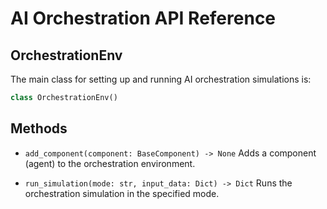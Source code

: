 # AI Orchestration API Reference

## OrchestrationEnv

The main class for setting up and running AI orchestration simulations is: 

```python
class OrchestrationEnv()
```

## Methods

- `add_component(component: BaseComponent) -> None`
Adds a component (agent) to the orchestration environment.

- `run_simulation(mode: str, input_data: Dict) -> Dict`
Runs the orchestration simulation in the specified mode.